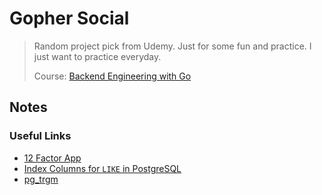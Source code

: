 # Gopher Social

> Random project pick from Udemy. Just for some fun and practice.
> I just want to practice everyday.
>
> Course: [Backend Engineering with Go](https://www.udemy.com/course/backend-engineering-with-go/)

## Notes

### Useful Links

- [12 Factor App](https://12factor.net/)
- [Index Columns for `LIKE` in PostgreSQL](https://niallburkley.com/blog/index-columns-for-like-in-postgres/)
- [pg_trgm](https://www.postgresql.org/docs/9.5/pgtrgm.html)
